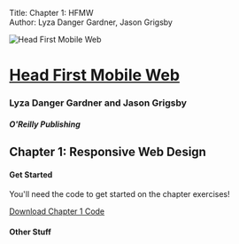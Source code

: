 Title: Chapter 1: HFMW  
Author: Lyza Danger Gardner, Jason Grigsby  

![Head First Mobile Web](../images/hfmw-cover.jpg)
# [Head First Mobile Web](http://www.hf-mw.com "Head First Mobile Web")
### Lyza Danger Gardner and Jason Grigsby
##### O'Reilly Publishing

## Chapter 1: Responsive Web Design

#### Get Started
You'll need the code to get started on the chapter exercises!

[Download Chapter 1 Code](chapter1.zip "download")

#### Other Stuff